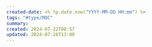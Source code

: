 ```yaml
---
created-date: <% tp.date.now("YYYY-MM-DD HH:mm") %>
tags: "#type/MOC"
summary: 
created: 2024-07-22T08:57
updated: 2024-07-26T13:08
---
```

